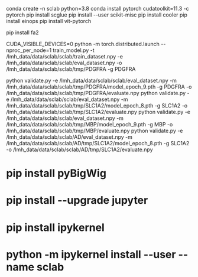 conda create -n sclab python=3.8
conda install pytorch cudatoolkit=11.3 -c pytorch
pip install scglue
pip install --user scikit-misc
pip install cooler
pip install einops
pip install vit-pytorch

pip install fa2

CUDA_VISIBLE_DEVICES=0 python -m torch.distributed.launch --nproc_per_node=1 train_model.py -t /lmh_data/data/sclab/sclab/train_dataset.npy -e /lmh_data/data/sclab/sclab/eval_dataset.npy -o /lmh_data/data/sclab/sclab/tmp/PDGFRA -g PDGFRA


python validate.py -e /lmh_data/data/sclab/sclab/eval_dataset.npy -m /lmh_data/data/sclab/sclab/tmp/PDGFRA/model_epoch_9.pth -g PDGFRA -o /lmh_data/data/sclab/sclab/tmp/PDGFRA/evaluate.npy
python validate.py -e /lmh_data/data/sclab/sclab/eval_dataset.npy -m /lmh_data/data/sclab/sclab/tmp/SLC1A2/model_epoch_8.pth -g SLC1A2 -o /lmh_data/data/sclab/sclab/tmp/SLC1A2/evaluate.npy
python validate.py -e /lmh_data/data/sclab/sclab/eval_dataset.npy -m /lmh_data/data/sclab/sclab/tmp/MBP/model_epoch_9.pth -g MBP -o /lmh_data/data/sclab/sclab/tmp/MBP/evaluate.npy
python validate.py -e /lmh_data/data/sclab/sclab/AD/eval_dataset.npy -m /lmh_data/data/sclab/sclab/AD/tmp/SLC1A2/model_epoch_8.pth -g SLC1A2 -o /lmh_data/data/sclab/sclab/AD/tmp/SLC1A2/evaluate.npy

# pip install pyBigWig
# pip install --upgrade jupyter
# pip install ipykernel
# python -m ipykernel install --user --name sclab